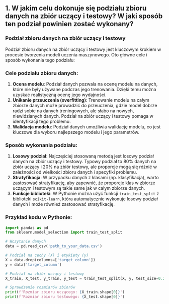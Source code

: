 ## 1. W jakim celu dokonuje się podziału zbioru danych na zbiór uczący i testowy? W jaki sposób ten podział powinien zostać wykonany?

### Podział zbioru danych na zbiór uczący i testowy

Podział zbioru danych na zbiór uczący i testowy jest kluczowym krokiem w procesie tworzenia modeli uczenia maszynowego. Oto główne cele i sposób wykonania tego podziału:

### Cele podziału zbioru danych:
1. **Ocena modelu**: Podział danych pozwala na ocenę modelu na danych, które nie były używane podczas jego trenowania. Dzięki temu można uzyskać realistyczną ocenę jego wydajności.
2. **Unikanie przeuczenia (overfitting)**: Trenowanie modelu na całym zbiorze danych może prowadzić do przeuczenia, gdzie model dobrze radzi sobie na danych treningowych, ale słabo na nowych, niewidzianych danych. Podział na zbiór uczący i testowy pomaga w identyfikacji tego problemu.
3. **Walidacja modelu**: Podział danych umożliwia walidację modelu, co jest kluczowe dla wyboru najlepszego modelu i jego parametrów.

### Sposób wykonania podziału:
1. **Losowy podział**: Najczęściej stosowaną metodą jest losowy podział danych na zbiór uczący i testowy. Typowy podział to 80% danych na zbiór uczący i 20% na zbiór testowy, ale proporcje mogą się różnić w zależności od wielkości zbioru danych i specyfiki problemu.
2. **Stratyfikacja**: W przypadku danych z klasami (np. klasyfikacja), warto zastosować stratyfikację, aby zapewnić, że proporcje klas w zbiorze uczącym i testowym są takie same jak w całym zbiorze danych.
3. **Funkcje biblioteki**: W Pythonie można użyć funkcji `train_test_split` z biblioteki `scikit-learn`, która automatycznie wykonuje losowy podział danych i może również zastosować stratyfikację.

### Przykład kodu w Pythonie:
```python
import pandas as pd
from sklearn.model_selection import train_test_split

# Wczytanie danych
data = pd.read_csv('path_to_your_data.csv')

# Podział na cechy (X) i etykiety (y)
X = data.drop(columns=['target_column'])
y = data['target_column']

# Podział na zbiór uczący i testowy
X_train, X_test, y_train, y_test = train_test_split(X, y, test_size=0.2, random_state=42, stratify=y)

# Sprawdzenie rozmiarów zbiorów
print(f'Rozmiar zbioru uczącego: {X_train.shape[0]}')
print(f'Rozmiar zbioru testowego: {X_test.shape[0]}')
